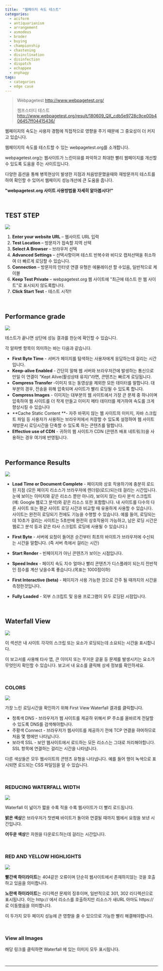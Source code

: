 ```yaml
---
title:  "웹페이지 속도 테스트"
categories:
  - aciform
  - antiquarianism
  - arrangement
  - asmodeus
  - broder
  - buying
  - championship
  - chastening
  - disinclination
  - disinfection
  - dispatch
  - echappee
  - enphagy
tags:
  - categories
  - edge case
---
```


> Webpagetest <http://www.webpagetest.org/>
>
> 챔프스터디 테스트 http://www.webpagetest.org/result/180609_QX_cdb5e9728c9ce00b406457ff04415436/

웹페이지의 속도는 사용자 경험에 직접적으로 영향을 주기 때문에 그 중요성이 더 커지고 있습니다. 

웹페이지의 속도를 테스트할 수 있는 webpagetest.org를 소개합니다.

webpagetest.org는 웹사이트가 느린이유를 파악하고 최대한 빨리 웹페이지를 개선할 수 있도록 도움을 주는 사이트입니다.

다양한 옵션을 통해 병목현상이 발생한 지점과 처음방문했을때와 재방문까지 테스트를 하여 확인할 수 있어서 웹페이지 성능개선에 큰 도움을 줍니다.

**"webpagetest.org 사이트 사용방법을 자세히 알아봅시다!"**

<br>

##  TEST STEP

<img src="http://image.hackerschina.co.kr/images/banner/2018/step1.png">

1. **Enter your website URL** – 웹사이트 URL 입력
2. **Test Location** – 방문자가 접속할 지역 선택
3. **Select A Browser** – 브라우저 선택
4. **Advanced Settings** – 선택사항이며 테스트 반복수와 비디오 캡처선택을 취소하여 더 빠르게 로딩할 수 있습니다.
5. **Connection** – 방문자의 인터넷 연결 유형은 에뮬레이션 할 수있음, 일반적으로 케이블
6. **Keep Test Private** – webpagetest.org 웹 사이트에 "최근에 테스트 한 웹 사이트"로 표시되지 않도록합니다. 
7. **Click Start Test** - 테스트 시작!!


<br>

## Performance grade

<img src="http://image.hackerschina.co.kr/images/banner/2018/step2.png">

테스트가 끝나면 상단에 성능 결과를 한눈에 확인할 수 있습니다.

각 알파벳 항목이 의미하는 바는 다음과 같습니다.

- **First Byte Time** - 서버가 페이지를 탐색하는 사용자에게 응답하는데 걸리는 시간입니다.
- **Keep-alive Enabled** - 간단히 말해 웹 서버와 브라우저간에 발생하는 통신으로 만일 이 연결이 "Kept Alive(활성상태 유지)"라면, 콘텐츠는 빠르게 로딩됩니다.
- **Compress Transfer** -이미지 또는 동영상을 제외한 모든 데이터를 말합니다. 대부분의 경우, 전송을 위해 압축되며 사이트가 빨리 로딩될 수 있도록 합니다.
- **Compress Images** - 이미지는 대부분의 웹 사이트에서 가장 큰 문제 중 하나이며 압축하여 웹 사이트를 더 작게 만들고 이미지 메타 데이터를 제거하여 속도를 크게 향상시킬 수 있습니다
- **Cache Static Content **-  자주 바뀌지 않는 웹 사이트의 이미지, 자바 스크립트 파일 등 사용자가 사용하는 브라우저에서 저장할 수 있도록 설정하여 웹 사이트 재방문시 로딩시간을 단축할 수 있도록 하는 콘텐츠를 말합니다.
- **Effective use of CDN** - 귀하의 웹 사이트가 CDN (콘텐츠 배포 네트워크)을 사용하는 경우 여기에 반영됩니다.

<br>

## Performance Results 

<img src="http://image.hackerschina.co.kr/images/banner/2018/step3.png">

- **Load Time or Document Complete** - 페이지와 상호 작용하기에 충분히 로드된 지점
  (모든 페이지 리소스가 브라우저에 렌더링(로드)되는데 걸리는 시간입니다. 눈에 보이는 이미지와 같은 리소스 뿐만 아니라, 보이지 않는 타사 분석 스크립트(예: Google 웹로그 분석)와 같은 리소스 또한 포함합니다. 내 사이트를 다수의 다른 사이트 또는 평균 사이트 로딩 시간과 비교할 때 유용하게 사용할 수 있습니다. 사이트는 완전히 로딩되기 전에도 기능을 수행할 수 있습니다. 예를 들어, 로딩되는데 10초가 걸리는 사이트는 5초만에 완전히 상호작용이 가능하고, 남은 로딩 시간은 웹로그 분석 등과 같은 타사 스크립트 로딩에 사용될 수 있습니다.)


- **First Byte** -  서버에 요청이 들어온 순간부터 최초의 바이트가 브라우저에 수신되는 시간을 말합니다. (즉 서버 측에서 걸리는 시간)


- **Start Render** - 빈페이지가 아닌 콘텐츠가 보이는 시점입니다.


- **Speed Index** - 페이지 속도 지수 얼마나 빨리 콘텐츠가 디스플레이 되는지 전반적인 점수를 계산 낮을수록 좋습니다.(목표는 1000점이하)


- **First Interactive (beta)** -  페이지가 사용 가능한 것으로 간주 될 때까지의 시간을 측정한것입니다.


- **Fully Loaded** - 외부 스크립트 및 응용 프로그램이 모두 로딩된 시점입니다.

<br>

## Waterfall View

<img src="http://image.hackerschina.co.kr/images/banner/2018/step7.jpg">

이 섹션은 내 사이트 각각의 스크립 또는 요소가 로딩되는데 소요되는 시간을 표시합니다.

이 보고서를 사용해 타사 앱, 큰 이미지 또는 무거운 글꼴 등 문제를 발생시키는 요소가 무엇인지 확인할 수 있습니다. 보고서 내 요소를 클릭해 상세 정보를 확인하세요.

<br>

### COLORS

<img src="http://image.hackerschina.co.kr/images/banner/2018/step4.png">

가장 느린 로딩시간을 확인하기 위해 First View Waterfall 결과를 클릭합니다.

- 청록색 DNS  - 브라우저가 웹 사이트를 제공하 위해서 IP 주소를 올바르게 전달할 수 있도록 DNS를 검색해야합니다.
- 주황색 Connect  - 브라우저가 웹사이트를 제공하기 전에 TCP 연결을 햐여하므로 처음 몇 행에만 나타납니다.
- 보라색 SSL  - 보안 웹사이트에서 로드하는 모든 리소스는 그대로 처리해야합니다. SSL 항목에 연결하는 걸리는 시간을 나타냅니다.

다른 색상들은 모두 웹사이트의 콘텐츠 유형을 나타냅니다. 예를 들어 행이 녹색으로 표시되면 로드되는 CSS 파일임을 알 수 있습니다.

<br>

### REDUCING WATERFALL WIDTH

<img src="http://image.hackerschina.co.kr/images/banner/2018/step5.png">

Waterfall 이 넒이가 짧을 수록 적을 수록 웹사이트가 더 빨리 로드됩니다.

**밝은 색상**은 브라우저가 첫번째 바이트가 돌아와 연결될 때까지 웹에서 요청을 보낸 시간입니다. 

**어두운 색상**은 자원을 다운로드하는데 걸리는 시간입니다.

<br>

### RED AND YELLOW HIGHLIGHTS

<img src="http://image.hackerschina.co.kr/images/banner/2018/step6.png">

**빨간색 하이라이트**는 404같은 오류이며 단순히 웹사이트에서 존재하지않는 것을 호출하고 있음을 의미합니다.

**노란색 하이라이트**는 리디렉션 문제의 징후이며, 일반적으로 301, 302 리디렉션으로 표시됩니다. 이는 http:// 에서 리소스를 호출하지만 리소스가 새URL 아마도 https:// 로 이동했음을 의미합니다. 

이 두가지 모두 페이지 성능에 큰 영향을 줄 수 있으므로 가능한 빨리 해결해야합니다.

<br>

###  View all Images

해당 링크를 클릭하면 Waterfall 에 있는 이미지 모두 표시됩니다.

<br>

------

[^웹 페이지 속도 테스트 해석하기]: https://support.wix.com/ko/article/%EC%9B%B9-%ED%8E%98%EC%9D%B4%EC%A7%80-%EC%86%8D%EB%8F%84-%ED%85%8C%EC%8A%A4%ED%8A%B8-%ED%95%B4%EC%84%9D%ED%95%98%EA%B8%B0
[^How To Use WebPageTest - Part I]: https://www.2dogsdesign.com/how-to-webpagetest/
[^How To Use WebPageTest - Part II]: https://www.2dogsdesign.com/webpagetest-waterfall/

